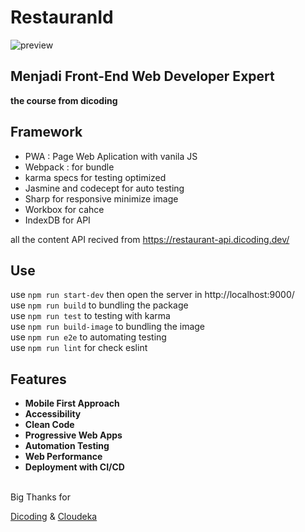# RestauranId
![preview](/preview/RestoPreview.gif "preview")

## Menjadi Front-End Web Developer Expert
__the course from dicoding__

## Framework
- PWA : Page Web Aplication with vanila JS
- Webpack : for bundle
- karma specs for testing optimized
- Jasmine and codecept for auto testing
- Sharp for responsive minimize image
- Workbox for cahce  
- IndexDB for API 

all the content API recived from https://restaurant-api.dicoding.dev/

## Use

use ``` npm run start-dev ``` then open the server in http://localhost:9000/ <br />
use ``` npm run build ``` to bundling the package <br />
use ``` npm run test ``` to testing with karma <br />
use ``` npm run build-image ``` to bundling the image <br />
use ``` npm run e2e ``` to automating testing <br /> 
use ``` npm run lint ``` for check eslint

## Features
- __Mobile First Approach__
- __Accessibility__
- __Clean Code__
- __Progressive Web Apps__
- __Automation Testing__
- __Web Performance__
- __Deployment with CI/CD__

 <br /> 
<footer>
Big Thanks for

[Dicoding](https://support.west-wind.com) &
[Cloudeka](https://www.cloudeka.id/)
</footer>
